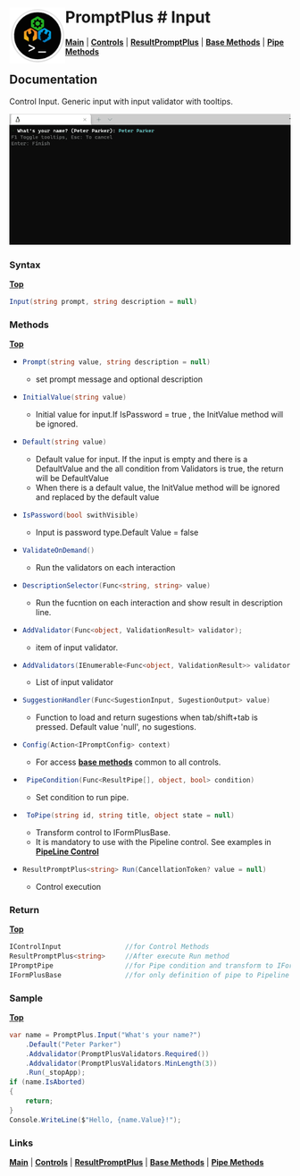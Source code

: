 # <img align="left" width="100" height="100" src="./images/icon.png"> PromptPlus # Input
[**Main**](index.md#help) | 
[**Controls**](index.md#apis) |
[**ResultPromptPlus**](resultpromptplus) |
[**Base Methods**](basemethods) |
[**Pipe Methods**](pipemethods)


## Documentation
Control Input. Generic input with input validator with tooltips.

![](./images/Input.gif)

### Syntax
[**Top**](#promptplus--input)

```csharp
Input(string prompt, string description = null)
```

### Methods
[**Top**](#promptplus--input)

- ```csharp
  Prompt(string value, string description = null)
  ``` 
  - set prompt message and optional description

- ```csharp
  InitialValue(string value)
  ``` 
  -  Initial value for input.If IsPassword = true , the InitValue method will be ignored.

- ```csharp
  Default(string value)
  ``` 
  - Default value for input. If the input is empty and there is a DefaultValue and the all condition from Validators is true, the return will be DefaultValue
  - When there is a default value, the InitValue method will be ignored and replaced by the default value  
- ```csharp
  IsPassword(bool swithVisible)
  ``` 
    - Input is password type.Default Value = false

- ```csharp
  ValidateOnDemand()
  ``` 
    - Run the validators on each interaction

- ```csharp
  DescriptionSelector(Func<string, string> value)
  ``` 
    - Run the fucntion on each interaction and show result in description line.

- ```csharp
  AddValidator(Func<object, ValidationResult> validator);
  ``` 
    - item of input validator.

- ```csharp
  AddValidators(IEnumerable<Func<object, ValidationResult>> validators)
  ``` 
    - List of input validator

- ```csharp
  SuggestionHandler(Func<SugestionInput, SugestionOutput> value)
  ``` 
    - Function to load and return sugestions when tab/shift+tab is pressed. Default value 'null', no sugestions.

- ```csharp
  Config(Action<IPromptConfig> context)
  ``` 
  - For access [**base methods**](basemethods) common to all controls.

- ```csharp
   PipeCondition(Func<ResultPipe[], object, bool> condition)
  ``` 
  - Set condition to run pipe.

- ```csharp
   ToPipe(string id, string title, object state = null)
  ``` 
  - Transform control to IFormPlusBase.
  - It is mandatory to use with the Pipeline control. See examples in [**PipeLine Control**](pipeline)

- ```csharp
  ResultPromptPlus<string> Run(CancellationToken? value = null)
  ``` 
	- Control execution

### Return
[**Top**](#promptplus--input)

```csharp
IControlInput                //for Control Methods
ResultPromptPlus<string>     //After execute Run method
IPromptPipe                  //for Pipe condition and transform to IFormPlusBase 
IFormPlusBase                //for only definition of pipe to Pipeline Control
```

### Sample
[**Top**](#promptplus--input)

```csharp
var name = PromptPlus.Input("What's your name?")
    .Default("Peter Parker")
    .Addvalidator(PromptPlusValidators.Required())
    .Addvalidator(PromptPlusValidators.MinLength(3))
    .Run(_stopApp);
if (name.IsAborted)
{
    return;
}
Console.WriteLine($"Hello, {name.Value}!");
```

### Links
[**Main**](index.md#help) | 
[**Controls**](index.md#apis) |
[**ResultPromptPlus**](resultpromptplus) |
[**Base Methods**](basemethods) |
[**Pipe Methods**](pipemethods)
